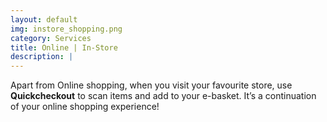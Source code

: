```yaml
---
layout: default
img: instore_shopping.png
category: Services
title: Online | In-Store
description: |
---
```

  Apart from Online shopping, when you visit your favourite store, use <b>Quickcheckout</b> to scan items and add to your e-basket. It’s a continuation of your online shopping experience!
